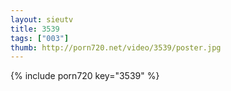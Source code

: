 ```yaml
--- 
layout: sieutv
title: 3539
tags: ["003"]
thumb: http://porn720.net/video/3539/poster.jpg
---
```

{% include porn720 key="3539" %} 

